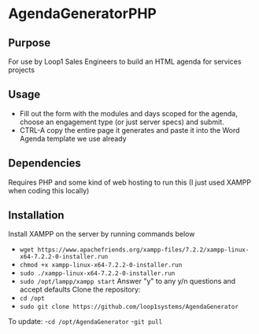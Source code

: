 # AgendaGeneratorPHP

## Purpose
For use by Loop1 Sales Engineers to build an HTML agenda for services projects

## Usage
- Fill out the form with the modules and days scoped for the agenda, choose an engagement type (or just server specs) and submit.
- CTRL-A copy the entire page it generates and paste it into the Word Agenda template we use already
 
## Dependencies
Requires PHP and some kind of web hosting to run this (I just used XAMPP when coding this locally)

## Installation
Install XAMPP on the server by running commands below
- `wget https://www.apachefriends.org/xampp-files/7.2.2/xampp-linux-x64-7.2.2-0-installer.run`
- `chmod +x xampp-linux-x64-7.2.2-0-installer.run`
- `sudo ./xampp-linux-x64-7.2.2-0-installer.run`
- `sudo /opt/lampp/xampp start`
Answer "y" to any y/n questions and accept defaults
Clone the repository:
- `cd /opt`
- `sudo git clone https://github.com/loop1systems/AgendaGenerator`

To update:
-`cd /opt/AgendaGenerator`
-`git pull`
